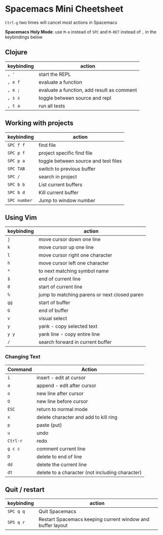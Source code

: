 # Spacemacs Mini Cheetsheet

`Ctrl-g` two times will cancel most actions in Spacemacs

**Spacemacs Holy Mode**: use `M-m` instead of `SPC` and `M-RET` instead of `,` in the keybindings below

## Clojure

| keybinding | action                                     |
|------------|--------------------------------------------|
| `, '`      | start the REPL                             |
| `, e f`    | evaluate a function                        |
| `, e ;`    | evaluate a function, add result as comment |
| `, s s`    | toggle between source and repl             |
| `, t a`    | run all tests                              |


## Working with projects

| keybinding   | action                               |
|--------------|--------------------------------------|
| `SPC f f`    | find file                            |
| `SPC p f`    | project specific find file           |
| `SPC p a`    | toggle between source and test files |
| `SPC TAB`    | switch to previous buffer            |
| `SPC /`      | search in project                    |
| `SPC b b`    | List current buffers                 |
| `SPC b d`    | Kill current buffer                  |
| `SPC number` | Jump to window number                |

## Using Vim

| keybinding | action                                       |
|------------|----------------------------------------------|
| `j`        | move cursor down one line                    |
| `k`        | move cursor up one line                      |
| `l`        | move cursor right one character              |
| `h`        | move cursor left one character               |
| `*`        | to next matching symbol name                 |
| `$`        | end of current line                          |
| `0`        | start of current line                        |
| `%`        | jump to matching parens or next closed paren |
| `gg`       | start of buffer                              |
| `G`        | end of buffer                                |
| `v`        | visual select                                |
| `y`        | yank - copy selected text                    |
| `y y`      | yank line - copy entire line                 |
| `/`        | search forward in current buffer            |

### Changing Text

| Command  | Action                                          |
| ---      | ---                                             |
| `i`      | insert - edit at cursor                         |
| `a`      | append - edit after cursor                      |
| `o`      | new line after cursor                           |
| `O`      | new line before cursor                          |
| `ESC`    | return to normal mode                           |
| `x`      | delete character and add to kill ring           |
| `p`      | paste (put)                                     |
| `u`      | undo                                            |
| `Ctrl-r` | redo                                            |
| `g c c`  | comment current line                            |
| `D`     | delete to end of line                           |
| `dd`     | delete the current line                         |
| `dt`     | delete to a character (not including character) |

## Quit / restart

| keybinding | action                                       |
|------------|----------------------------------------------|
| `SPC q q` | Quit Spacemacs                                             |
| `SPS q r` | Restart Spacemacs keeping current window and buffer layout |
